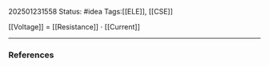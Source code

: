 202501231558
Status: #idea
Tags:[[ELE]], [[CSE]]

[[Voltage]] = [[Resistance]] $\cdot$ [[Current]]


---
### References